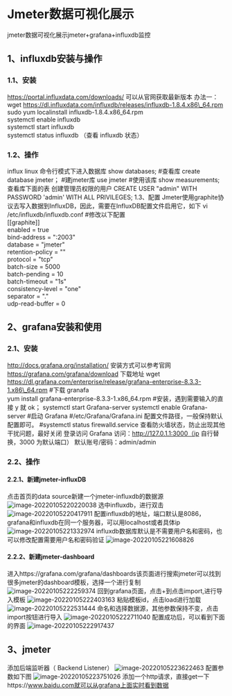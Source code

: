 # Jmeter数据可视化展示
jmeter数据可视化展示jmeter+grafana+influxdb监控

## 1、influxdb安装与操作

### 1.1、安装

https://portal.influxdata.com/downloads/ 可以从官网获取最新版本 办法一： wget https://dl.influxdata.com/influxdb/releases/influxdb-1.8.4.x86\_64.rpm sudo yum localinstall influxdb-1.8.4.x86\_64.rpm  
systemctl enable influxdb  
systemctl start influxdb  
systemctl status influxdb （查看 influxdb 状态）

### 1.2、操作

influx linux 命令行模式下进入数据库 show databases; #查看库 create database jmeter； #建jmeter库 use jmeter #使用该库 show measurements; 查看库下面的表 创建管理员权限的用户 CREATE USER "admin" WITH PASSWORD 'admin' WITH ALL PRIVILEGES; 1.3、配置 Jmeter使用graphite协议去写入数据到InfluxDB，因此，需要在InfluxDB配置文件启用它，如下 vi /etc/influxdb/influxdb.conf #修改以下配置  
\[\[graphite\]\]  
enabled = true  
bind-address = ":2003"  
database = "jmeter"  
retention-policy = ""  
protocol = "tcp"  
batch-size = 5000  
batch-pending = 10  
batch-timeout = "1s"  
consistency-level = "one"  
separator = "."  
udp-read-buffer = 0

## 2、grafana安装和使用

### 2.1、安装

http://docs.grafana.org/installation/ 安装方式可以参考官网 https://grafana.com/grafana/download 下载地址 wget https://dl.grafana.com/enterprise/release/grafana-enterprise-8.3.3-1.x86\_64.rpm #下载 granafa  
yum install grafana-enterprise-8.3.3-1.x86\_64.rpm #安装，遇到需要输入的直接 y 就 ok； systemctl start Grafana-server systemctl enable Grafana-server #启动 Grafana #/etc/Grafana/Grafana.ini 配置文件路径，一般保持默认配置即可。 #systemctl status firewalld.service 查看防火墙状态，防止出现其他干扰问题，最好关闭 登录访问 Grafana 访问：http://127.0.1.1:3000（ip 自行替换，3000 为默认端口） 默认账号/密码：admin/admin

### 2.2、操作

#### 2.2.1、新建jmeter-influxDB

点击首页的data source新建一个jmeter-influxdb的数据源 ![image-20220105220220038](../images/image-20220105220220038.png) 选中influxdb，进行双击 ![image-20220105220417911](../images/image-20220105220417911.png) 配置influxdb的地址，端口默认是8086，grafana和influxdb在同一个服务器，可以用localhost或者具体ip ![image-20220105221332974](../images/image-20220105221332974.png) influxdb数据库默认是不需要用户名和密码，也可以修改配置需要用户名和密码验证 ![image-20220105221608826](../images/image-20220105221608826.png)

#### 2.2.2、新建jmeter-dashboard

进入https://grafana.com/grafana/dashboards该页面进行搜索jmeter可以找到很多jmeter的dashboard模板，选择一个进行复制 ![image-20220105222259374](../images/image-20220105222259374.png) 回到grafana页面，点击+到点击import,进行导入模板 ![image-20220105222403163](../images/image-20220105222403163.png) 粘贴模板id，点击load进行加载 ![image-20220105222531444](../images/image-20220105222531444.png) 命名和选择数据源，其他参数保持不变，点击import按钮进行导入 ![image-20220105222711040](../images/image-20220105222711040.png) 配置成功后，可以看到下面的界面 ![image-20220105222917437](../images/image-20220105222917437.png)

## 3、jmeter

添加后端监听器（ Backend Listener） ![image-20220105223622463](../images/image-20220105223622463.png) 配置参数如下图 ![image-20220105223751026](../images/image-20220105223751026.png) 添加一个http请求，直接get一下https://www.baidu.com就可以从grafana上面实时看到数据
